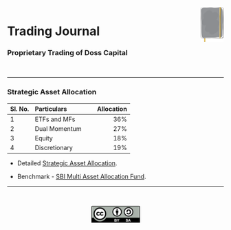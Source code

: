 <img alt="Trading Journal Logo" src="files/trading_journal_logo.svg" width="10.8%" align="right">

# <a id="jrnl"> Trading Journal </a>
### Proprietary Trading of Doss Capital

</br>

---

### **Strategic Asset Allocation**

| Sl. No.  | Particulars                        |&nbsp; &nbsp;  Allocation |
|:---------|:-----------------------------------|-------------------------:|
| 1        |  ETFs and MFs                      |                      36% |
| 2        |  Dual Momentum      &nbsp;         |                      27% |
| 3        |  Equity                            |                      18% |
| 4        |  Discretionary                     |                      19% |

- Detailed [Strategic Asset Allocation](india_saa.md).

- Benchmark - [SBI Multi Asset Allocation Fund](https://www.valueresearchonline.com/funds/17657/sbi-multi-asset-allocation-fund-direct-plan/).</br>

---

</br>

<p align="center">
<img alt="All Rights Reserved Logo" src="files/cc_by_sa.svg" width="113">
</p>
